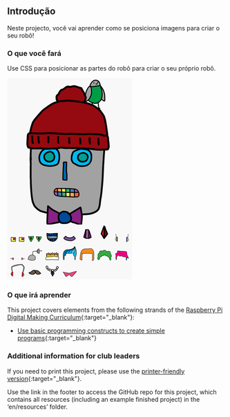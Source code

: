 ## Introdução

Neste projecto, você vai aprender como se posiciona imagens para criar o seu robô!

### O que você fará

Use CSS para posicionar as partes do robô para criar o seu próprio robô.

![screenshot](images/robot-final.png)

### O que irá aprender

This project covers elements from the following strands of the [Raspberry Pi Digital Making Curriculum](http://rpf.io/curriculum){:target="_blank"}:

+ [Use basic programming constructs to create simple programs](https://www.raspberrypi.org/curriculum/programming/creator){:target="_blank"}

### Additional information for club leaders

If you need to print this project, please use the [printer-friendly version](https://projects.raspberrypi.org/en/projects/build-a-robot/print){:target="_blank"}.

Use the link in the footer to access the GitHub repo for this project, which contains all resources (including an example finished project) in the ‘en/resources’ folder.